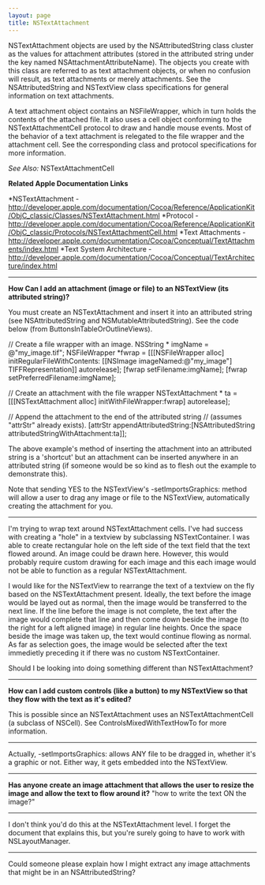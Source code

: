 ```yaml
---
layout: page
title: NSTextAttachment
---
```


NSTextAttachment objects are used by the NSAttributedString class cluster as the values for attachment attributes (stored in the attributed string under the key named NSAttachmentAttributeName). The objects you create with this class are referred to as text attachment objects, or when no confusion will result, as text attachments or merely attachments. See the NSAttributedString and NSTextView class specifications for general information on text attachments.

A text attachment object contains an NSFileWrapper, which in turn holds the contents of the attached file. It also uses a cell object conforming to the NSTextAttachmentCell protocol to draw and handle mouse events. Most of the behavior of a text attachment is relegated to the file wrapper and the attachment cell. See the corresponding class and protocol specifications for more information.

*See Also:* NSTextAttachmentCell

**Related Apple Documentation Links**

*NSTextAttachment - http://developer.apple.com/documentation/Cocoa/Reference/ApplicationKit/ObjC_classic/Classes/NSTextAttachment.html
*Protocol - http://developer.apple.com/documentation/Cocoa/Reference/ApplicationKit/ObjC_classic/Protocols/NSTextAttachmentCell.html
*Text Attachments - http://developer.apple.com/documentation/Cocoa/Conceptual/TextAttachments/index.html
*Text System Architecture - http://developer.apple.com/documentation/Cocoa/Conceptual/TextArchitecture/index.html


----
**How Can I add an attachment (image or file) to an NSTextView (its attributed string)?**

You must create an NSTextAttachment and insert it into an attributed string (see NSAttributedString and NSMutableAttributedString). See the code below (from ButtonsInTableOrOutlineViews).

    
// Create a file wrapper with an image.
NSString * imgName = @"my_image.tif";
NSFileWrapper *fwrap = [[[NSFileWrapper alloc] initRegularFileWithContents:
        [[NSImage imageNamed:@"my_image"] TIFFRepresentation]] autorelease];
[fwrap setFilename:imgName];
[fwrap setPreferredFilename:imgName];

// Create an attachment with the file wrapper
NSTextAttachment * ta = [[[NSTextAttachment alloc] initWithFileWrapper:fwrap] autorelease];

// Append the attachment to the end of the attributed string
// (assumes "attrStr" already exists).
[attrStr appendAttributedString:[NSAttributedString attributedStringWithAttachment:ta]];



The above example's method of inserting the attachment into an attributed string is a 'shortcut' but an attachment can be inserted anywhere in an attributed string (if someone would be so kind as to flesh out the example to demonstrate this).

Note that sending YES to the NSTextView's -setImportsGraphics: method will allow a user to drag any image or file to the NSTextView, automatically creating the attachment for you.

----

I'm trying to wrap text around NSTextAttachment cells. I've had success with creating a "hole" in a textview by subclassing NSTextContainer. I was able to create rectangular hole on the left side of the text field that the text flowed around. An image could be drawn here. However, this would probably require custom drawing for each image and this each image would not be able to function as a regular NSTextAttachment. 

I would like for the NSTextView to rearrange the text of a textview on the fly based on the NSTextAttachment present. Ideally, the text before the image would be layed out as normal, then the image would be transferred to the next line. If the line before the image is not complete, the text after the image would complete that line and then come down beside the image (to the right for a left aligned image) in regular line heights. Once the space beside the image was taken up, the text would continue flowing as normal. As far as selection goes, the image would be selected after the text immedietly preceding it if there was no custom NSTextContainer.

Should I be looking into doing something different than NSTextAttachment?

----

**How can I add custom controls (like a button) to my NSTextView so that they flow with the text as it's edited?**

This is possible since an NSTextAttachment uses an NSTextAttachmentCell (a subclass of NSCell). See ControlsMixedWithTextHowTo for more information.

----

Actually, -setImportsGraphics: allows ANY file to be dragged in, whether it's a graphic or not. Either way, it gets embedded into the NSTextView.

----



**Has anyone create an image attachment that allows the user to resize the image and allow the text to flow around it?**
"how to write the text ON the image?"

----

I don't think you'd do this at the NSTextAttachment level. I forget the document that explains this, but you're surely going to have to work with NSLayoutManager.

----
Could someone please explain how I might extract any image attachments that might be in an NSAttributedString?

